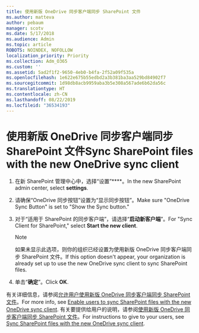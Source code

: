 ```yaml
---
title: 使用新版 OneDrive 同步客户端同步 SharePoint 文件
ms.author: matteva
author: pebaum
manager: scotv
ms.date: 5/17/2018
ms.audience: Admin
ms.topic: article
ROBOTS: NOINDEX, NOFOLLOW
localization_priority: Priority
ms.collection: Adm_O365
ms.custom: ''
ms.assetid: 5ad2f1f2-9650-4eb0-b4fa-2f52a09f535a
ms.openlocfilehash: 1e622e675b55edbd2a3b381ba3aa529bd84902f7
ms.sourcegitcommit: 1d98db8acb9959aba3b5e308a567ade6b62da56c
ms.translationtype: HT
ms.contentlocale: zh-CN
ms.lasthandoff: 08/22/2019
ms.locfileid: "36534193"
---
```

# <a name="sync-sharepoint-files-with-the-new-onedrive-sync-client"></a><span data-ttu-id="a5cd3-102">使用新版 OneDrive 同步客户端同步 SharePoint 文件</span><span class="sxs-lookup"><span data-stu-id="a5cd3-102">Sync SharePoint files with the new OneDrive sync client</span></span>

1. <span data-ttu-id="a5cd3-103">在新 SharePoint 管理中心中，选择“设置”\*\*\*\*。</span><span class="sxs-lookup"><span data-stu-id="a5cd3-103">In the new SharePoint admin center, select **settings**.</span></span>
    
2. <span data-ttu-id="a5cd3-104">请确保“OneDrive 同步按钮”设置为“显示同步​​按钮​​”。</span><span class="sxs-lookup"><span data-stu-id="a5cd3-104">Make sure "OneDrive Sync Button" is set to "Show the Sync button."</span></span>
    
3. <span data-ttu-id="a5cd3-105">对于“适用于 SharePoint 的同步客户端”，请选择“**启动新客户端**”。</span><span class="sxs-lookup"><span data-stu-id="a5cd3-105">For "Sync Client for SharePoint," select **Start the new client**.</span></span>
    
    > [!NOTE]
    > <span data-ttu-id="a5cd3-106">如果未显示此选项，则你的组织已经设置为使用新版 OneDrive 同步客户端同步 SharePoint 文件。</span><span class="sxs-lookup"><span data-stu-id="a5cd3-106">If this option doesn't appear, your organization is already set up to use the new OneDrive sync client to sync SharePoint files.</span></span> 
  
4. <span data-ttu-id="a5cd3-107">单击“**确定**”。</span><span class="sxs-lookup"><span data-stu-id="a5cd3-107">Click **OK**.</span></span>
    
<span data-ttu-id="a5cd3-108">有关详细信息，请参阅[允许用户使用新版 OneDrive 同步客户端同步 SharePoint 文件](https://go.microsoft.com/fwlink/?linkid=866433)。</span><span class="sxs-lookup"><span data-stu-id="a5cd3-108">For more info, see [Enable users to sync SharePoint files with the new OneDrive sync client](https://go.microsoft.com/fwlink/?linkid=866433).</span></span> <span data-ttu-id="a5cd3-109">有关要提供给用户的说明，请参阅[使用新版 OneDrive 同步客户端同步 SharePoint 文件](https://go.microsoft.com/fwlink/?linkid=866427)。</span><span class="sxs-lookup"><span data-stu-id="a5cd3-109">For instructions to give to your users, see [Sync SharePoint files with the new OneDrive sync client](https://go.microsoft.com/fwlink/?linkid=866427).</span></span>
  


